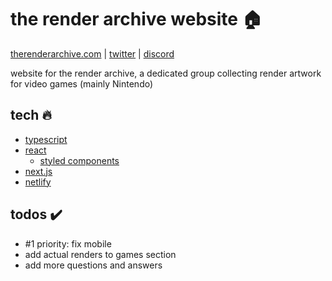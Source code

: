 # the render archive website 🏠

[therenderarchive.com](https://therenderarchive.com) |
[twitter](https://twitter.com/Render_Archive) |
[discord](http://discord.gg/Fp8TypMZZv)

website for the render archive, a dedicated group collecting render artwork for video games (mainly Nintendo)

## tech 🔥

- [typescript](https://www.typescriptlang.org/)
- [react](https://reactjs.org/)
  - [styled components](https://styled-components.com/)
- [next.js](https://nextjs.org/)
- [netlify](https://www.netlify.com/)

## todos ✔️

- #1 priority: fix mobile
- add actual renders to games section
- add more questions and answers
